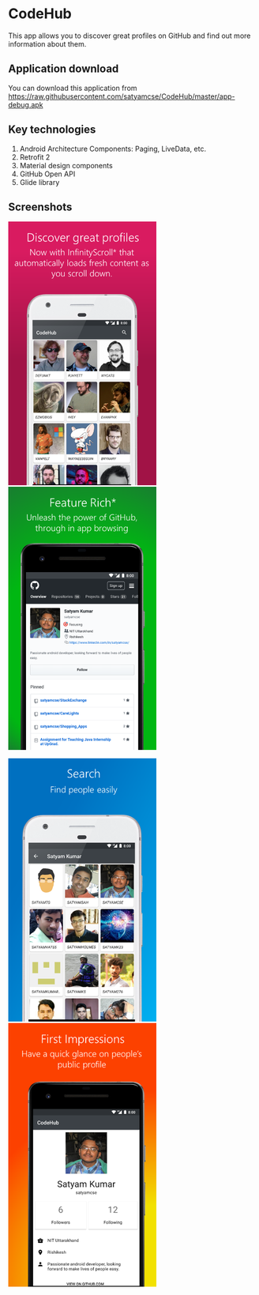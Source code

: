 # CodeHub
This app allows you to discover great profiles on GitHub and find out more information about them.

## Application download
You can download this application from https://raw.githubusercontent.com/satyamcse/CodeHub/master/app-debug.apk 

## Key technologies
1. Android Architecture Components: Paging, LiveData, etc.
2. Retrofit 2
3. Material design components
4. GitHub Open API
5. Glide library

## Screenshots

<img src="https://raw.githubusercontent.com/satyamcse/CodeHub/master/graphics/Slide7.PNG" width="300">         <img src="https://raw.githubusercontent.com/satyamcse/CodeHub/master/graphics/Slide6.PNG" width="300"> 

<img src="https://raw.githubusercontent.com/satyamcse/CodeHub/master/graphics/Slide4.PNG" width="300">  <img src="https://raw.githubusercontent.com/satyamcse/CodeHub/master/graphics/Slide5.PNG" width="300">

